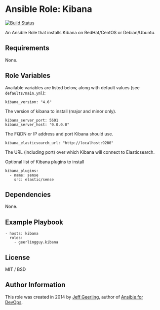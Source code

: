 # Ansible Role: Kibana

[![Build Status](https://travis-ci.org/mtnsat/ansible-role-kibana.svg?branch=master)](https://travis-ci.org/mtnsat/ansible-role-kibana)

An Ansible Role that installs Kibana on RedHat/CentOS or Debian/Ubuntu.

## Requirements

None.

## Role Variables

Available variables are listed below, along with default values (see `defaults/main.yml`):

    kibana_version: "4.6"

The version of kibana to install (major and minor only).

    kibana_server_port: 5601
    kibana_server_host: "0.0.0.0"

The FQDN or IP address and port Kibana should use.

    kibana_elasticsearch_url: "http://localhost:9200"

The URL (including port) over which Kibana will connect to Elasticsearch.

Optional list of Kibana plugins to install

    kibana_plugins:
      - name: sense
        src: elastic/sense

## Dependencies

None.

## Example Playbook

    - hosts: kibana
      roles:
        - geerlingguy.kibana

## License

MIT / BSD

## Author Information

This role was created in 2014 by [Jeff Geerling](http://www.jeffgeerling.com/), author of [Ansible for DevOps](https://www.ansiblefordevops.com/).
